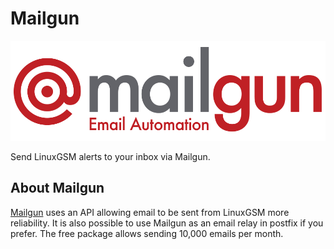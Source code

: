 # Mailgun

[![Mailgun logo](../.gitbook/assets/mailgun_logo.png)](https://www.mailgun.com/)

Send LinuxGSM alerts to your inbox via Mailgun.

## About Mailgun

[Mailgun](https://mailgun.com) uses an API allowing email to be sent from LinuxGSM more reliability. It is also possible to use Mailgun as an email relay in postfix if you prefer. The free package allows sending 10,000 emails per month.

